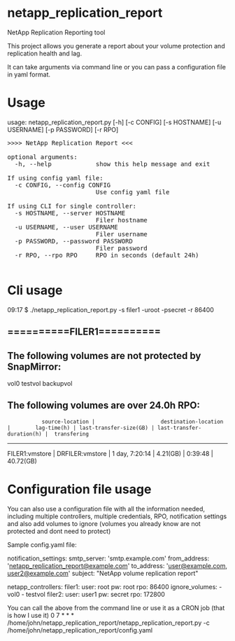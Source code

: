 # netapp_replication_report
NetApp Replication Reporting tool

This project allows you generate a report about your volume protection and replication health and lag.

It can take arguments via command line or you can pass a configuration file in yaml format.

# Usage

usage: netapp_replication_report.py [-h] [-c CONFIG] [-s HOSTNAME]
                                    [-u USERNAME] [-p PASSWORD] [-r RPO]

<pre>>>>> NetApp Replication Report <<<

optional arguments:
  -h, --help            show this help message and exit

If using config yaml file:
  -c CONFIG, --config CONFIG
                        Use config yaml file

If using CLI for single controller:
  -s HOSTNAME, --server HOSTNAME
                        Filer hostname
  -u USERNAME, --user USERNAME
                        Filer username
  -p PASSWORD, --password PASSWORD
                        Filer password
  -r RPO, --rpo RPO     RPO in seconds (default 24h)

</pre>
# Cli usage

09:17 $ ./netapp_replication_report.py -s filer1 -uroot -psecret -r 86400

==========FILER1==========
------------------------------------------------------
The following volumes are not protected by SnapMirror:
------------------------------------------------------
vol0
testvol
backupvol


The following volumes are over 24.0h RPO:
--------------------------------------------------------------------------------------------------------------------------------------------------------------------
               source-location |                     destination-location |        lag-time(h) | last-transfer-size(GB) | last-transfer-duration(h) |  transfering
--------------------------------------------------------------------------------------------------------------------------------------------------------------------
   FILER1:vmstore |              DRFILER:vmstore |     1 day, 7:20:14 |               4.21(GB) |                   0:39:48 |    40.72(GB)

# Configuration file usage

You can also use a configuration file with all the information needed, including multiple controllers, multiple credentials, RPO, notification settings and also add volumes to ignore (volumes you already know are not protected and dont need to protect)

Sample config.yaml file:

notification_settings:
    smtp_server: 'smtp.example.com'
    from_address: 'netapp_replication_report@example.com'
    to_address: 'user@example.com, user2@example.com'
    subject: "NetApp volume replication report"

netapp_controllers:
    filer1:
        user: root
        pw: root
        rpo: 86400
        ignore_volumes:
            - vol0
            - testvol
    filer2:
        user: user1
        pw: secret
        rpo: 172800

You can call the above from the command line or use it as a CRON job (that is how I use it)
0 7 * * *  /home/john/netapp_replication_report/netapp_replication_report.py -c /home/john/netapp_replication_report/config.yaml


